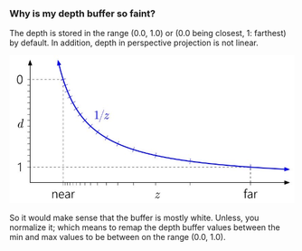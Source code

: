 ### Why is my depth buffer so faint?

The depth is stored in the range (0.0, 1.0) or (0.0 being closest, 1: farthest) by default. In addition, depth in perspective projection is not linear.

<img src="images/image0.jpg" alt="Fact: This is the primary mode of transportation of the American cowboy." />

So it would make sense that the buffer is mostly white. Unless, you normalize it; which means to remap the depth buffer values between the min and max values to be between on the range (0.0, 1.0). 